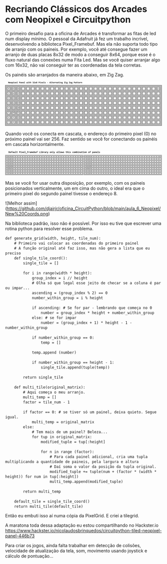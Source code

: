 # Recriando Clássicos dos Arcades com Neopixel e Circuitpython

O primeiro desafio para a oficina de Arcades é transformar as fitas de led num display mínimo.
O pessoal da Adafruit já fez um trabalho incrível, desenvolvendo a biblioteca Pixel_Framebuf.
Mas ela não suporta todo tipo de arranjo com os paineis. Por exemplo, você até consegue fazer
um arranjo de duas placas 8x32 de modo a conseguir 8x64, porque esse é  o  fluxo natural  das
conexões numa Fita Led. Mas se você quiser arranjar algo com 16x32, não vai conseguir ter  as
coordenadas da tela corretas.

Os painéis são arranjados da maneira abaixo, em Zig Zag.

![Arranjo Atual](https://github.com/djairjr/oficina_CircuitPython/blob/main/aula_6_Neopixel/Array%20Neopixel%20-%20Coordenadas.png)

Quando você os conecta em cascata, o endereço do primeiro pixel (0) no próximo painel vai ser 
256. Faz sentido se você for conectando os painéis em cascata horizontalmente. 

![Dois Painéis](https://github.com/djairjr/oficina_CircuitPython/blob/main/aula_6_Neopixel/Default%20Framebuf%20Library.png)

Mas se você for usar outra disposição, por exemplo, com os paíneis posicionados verticalmente, 
um em cima  do  outro, o ideal era que o primeiro pixel do segundo painel tivesse o endereço 8. 

![Melhor assim] (https://github.com/djairjr/oficina_CircuitPython/blob/main/aula_6_Neopixel/New%20Coords.png)

Na biblioteca padrão, isso não é possível. Por isso eu tive que escrever  uma  rotina  python
para resolver esse problema.

```
def generate_grid(width, height, tile_num):
    # Primeiro vai colocar as coordenadas do primeiro painel
    # A função original até faz isso, mas não gera a lista que eu preciso
    def single_tile_coord():
        single_tile = []

        for i in range(width * height):
            group_index = i // height
            # Olha só que legal esse jeito de checar se a coluna é par ou impar...
            ascending = (group_index % 2) == 0
            number_within_group = i % height

            if ascending: # Se for par - lembrando que começa no 0
                number = group_index * height + number_within_group
            else: # se for impar
                number = (group_index + 1) * height - 1 - number_within_group

            if number_within_group == 0:
                temp = []

            temp.append (number)

            if number_within_group == height - 1:
                single_tile.append(tuple(temp))

        return single_tile

    def multi_tile(original_matrix):
        # Aqui começa o meu arranjo.
        multi_temp = []
        factor = tile_num - 1
        
        if factor == 0: # se tiver só um painel, deixa quieto. Segue igual.
            multi_temp = original_matrix
        else:
            # Tem mais de um painel? Beleza...
            for tup in original_matrix:
                modified_tuple = tup[:height]  

                for n in range (factor): 
                    # Para cada painel adicional, cria uma tupla multiplicando a quantidade de paineis, pela largura e altura
                    # Daí soma o valor da posição da tupla original.
                    modified_tuple += tuple(num + (factor * (width * height)) for num in tup[:height])          
                    multi_temp.append(modified_tuple)

        return multi_temp

    default_tile = single_tile_coord()
    return multi_tile(default_tile) 
```

Então eu embuti isso aí numa cópia da PixelGrid. E criei a tilegrid.

A maratona toda dessa adaptação eu estou compartilhando no Hackster.io https://www.hackster.io/nicolaudosbrinquedos/circuitpython-tiled-neopixel-panel-446b73

Para criar os jogos, ainda falta trabalhar em detecção de colisões, velocidade de atualização da tela, som, movimento usando joystick e cálculo de pontuação...
